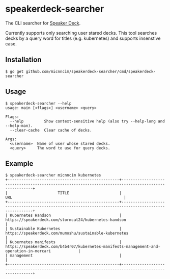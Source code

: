 # speakerdeck-searcher

The CLI searcher for [Speaker Deck](https://speakerdeck.com).

Currently supports only searching user stared decks.
This tool searches decks by a query word for titles (e.g. kubernetes) and supports insenstive case.

## Installation

```
$ go get github.com/micnncim/speakerdeck-searcher/cmd/speakerdeck-searcher
```

## Usage

```
$ speakerdeck-searcher --help
usage: main [<flags>] <username> <query>

Flags:
  --help         Show context-sensitive help (also try --help-long and --help-man).
  --clear-cache  Clear cache of decks.

Args:
  <username>  Name of user whose stared decks.
  <query>     The word to use for query decks.
```

## Example

```
$ speakerdeck-searcher micnncim kubernetes
+-------------------------------------------------+-----------------------------------------------------------------------------------------------------+
|                      TITLE                      |                                                 URL                                                 |
+-------------------------------------------------+-----------------------------------------------------------------------------------------------------+
| Kubernetes Handson                              | https://speakerdeck.com/stormcat24/kubernetes-handson                                               |
| Sustainable Kubernetes                          | https://speakerdeck.com/mumoshu/sustainable-kubernetes                                              |
| Kubernetes manifests                            | https://speakerdeck.com/b4b4r07/kubernetes-manifests-management-and-operation-in-mercari            |
| management                                      |                                                                                                     |
+-------------------------------------------------+-----------------------------------------------------------------------------------------------------+
```
